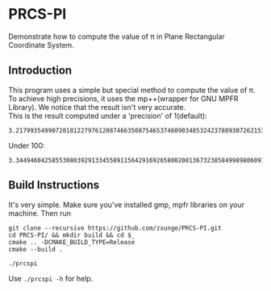 # PRCS-PI
Demonstrate how to compute the value of π in Plane Rectangular Coordinate System.

## Introduction
This program uses a simple but special method to compute the value of π. To achieve high precisions, it uses the mp++(wrapper for GNU MPFR Library).
We notice that the result isn't very accurate. <br />
This is the result computed under a 'precision' of 1(default):
````
3.21799354990720181227976120874663508754653746090348532423780930726215312027493188071806905849145571130739396797038824618862015169967781062558444669728979886
````
Under 100:
````
3.34494604258553080392913345589115642916926580020813673238584998980609166948683339540858413489496519638336788606183757010627873221864293995310374928145924224
````

## Build Instructions
It's very simple. Make sure you've installed gmp, mpfr libraries on your machine. Then run
````
git clone --recursive https://github.com/zxunge/PRCS-PI.git
cd PRCS-PI/ && mkdir build && cd $_
cmake .. -DCMAKE_BUILD_TYPE=Release
cmake --build .

./prcspi
````
Use `./prcspi -h` for help.
